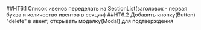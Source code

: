 ##HT6.1 Список ивенов переделать на SectionList(заголовок - первая буква и количество ивентов в секции)
##HT6.2 Добавить кнопку(Button) "delete" в ивент, открывать модалку(Modal) для подтверждения